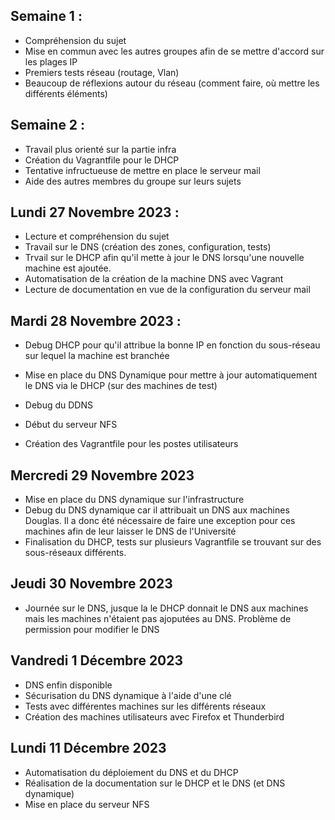 ## Semaine 1 :

- Compréhension du sujet
- Mise en commun avec les autres groupes afin de se mettre d'accord sur les plages IP
- Premiers tests réseau (routage, Vlan)
- Beaucoup de réflexions autour du réseau (comment faire, où mettre les différents éléments)

## Semaine 2 :

- Travail plus orienté sur la partie infra
- Création du Vagrantfile pour le DHCP
- Tentative infructueuse de mettre en place le serveur mail
- Aide des autres membres du groupe sur leurs sujets

## Lundi 27 Novembre 2023 :

- Lecture et compréhension du sujet
- Travail sur le DNS (création des zones, configuration, tests)
- Trvail sur le DHCP afin qu'il mette à jour le DNS lorsqu'une nouvelle machine est ajoutée.
- Automatisation de la création de la machine DNS avec Vagrant
- Lecture de documentation en vue de la configuration du serveur mail


## Mardi 28 Novembre 2023 : 

- Debug DHCP pour qu'il attribue la bonne IP en fonction du sous-réseau sur lequel la machine est branchée

- Mise en place du DNS Dynamique pour mettre à jour automatiquement le DNS via le DHCP (sur des machines de test)
- Debug du DDNS
- Début du serveur NFS
- Création des Vagrantfile pour les postes utilisateurs 

## Mercredi 29 Novembre 2023
- Mise en place du DNS dynamique sur l'infrastructure
- Debug du DNS dynamique car il attribuait un DNS aux machines Douglas. Il a donc été nécessaire de faire une exception pour ces machines afin de leur laisser le DNS de l'Université 
- Finalisation du DHCP, tests sur plusieurs Vagrantfile se trouvant sur des sous-réseaux différents.

## Jeudi 30 Novembre 2023

- Journée sur le DNS, jusque la le DHCP donnait le DNS aux machines mais les machines n'étaient pas ajoputées au DNS. Problème de permission pour modifier le DNS

## Vandredi 1 Décembre 2023

- DNS enfin disponible
- Sécurisation du DNS dynamique à l'aide d'une clé
- Tests avec différentes machines sur les différents réseaux
- Création des machines utilisateurs avec Firefox et Thunderbird

## Lundi 11 Décembre 2023

- Automatisation du déploiement du DNS et du DHCP
- Réalisation de la documentation sur le DHCP et le DNS (et DNS dynamique)
- Mise en place du serveur NFS